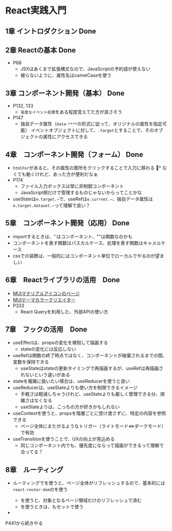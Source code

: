 # React実践入門

## 1章 イントロダクション Done
## 2章 Reactの基本 Done
* P68
    * JSXはあくまで拡張構文なので、JavaScriptの予約語が使えない
    * 被らないように、属性名はcamelCaseを使う
## 3章 コンポーネント開発（基本） Done
* P132, 133
    * `高度なイベント処理`をある程度覚えてた方が良さそう
* P147
    * 独自データ属性（`data-****`の形式に従って、オリジナルの属性を指定可能）
イベントオブジェクトに対して、`.target`とすることで、そのオブジェクトの属性にアクセスできる
## 4章　コンポーネント開発（フォーム） Done
* `htmlFor`があると、その属性の箇所をクリックすることで入力に移れる
    * なくても動くけれど、あった方が便利だなぁ
* P174
    * ファイル入力ボックスは常に非制御コンポーネント
    * JavaScript側だけで管理するものじゃないからってことかな
* useStateは`e.target.~`で、useRefは`e.currnet.~`、独自データ属性は`e.target.dataset.~`って理解で良い？

## 5章　コンポーネント開発（応用） Done
* importするときは、''はコンポーネント、""は関数なのかも
* コンポーネントを表す関数はパスカルケース、処理を表す関数はキャメルケース
* cssでの装飾は、一般的にはコンポーネント単位でローカルでやるのが望ましい

## 6章　Reactライブラリの活用　Done
* [MUIマテリアルアイコンのページ](https://mui.com/material-ui/material-icons/)
* [MUIテーマカラークリエイター](https://bareynol.github.io/mui-theme-creator/)
* P333
    * React Queryを利用した、外部APIの使い方

## 7章　フックの活用　Done
* useEffectは、propsの変化を検知して描画する
    * stateの変化には反応しない
* useRefは関数の終了時点ではなく、コンポーネントが破棄されるまでの間、変数を保持できる
    * useStateはstateの更新タイミングで再描画するが、useRefは再描画されないという違いがある
* stateを複雑に扱いたい場合は、useReducerを使うと良い
* useReducerは、useStateよりも使い方を制限できるイメージ
    * 手軽さは軽減しちゃうけれど、useStateよりも厳しく管理できる分、煩雑さはなくなる
    * useStateよりは、こっちの方が好きかもしれない
* useContextを使うと、propsを階層ごとに受け渡さずに、特定の内容を参照できる
    * ページ全体にまたがるようなトリガー（ライトモード<=>ダークモード）で有効
* useTransitionを使うことで、UXの向上が見込める
    * 同じコンポーネント内でも、優先度にならって描画ができるって理解で合ってる？

## 8章　ルーティング
* ルーティングで<a>を使うと、ページ全体がリフレッシュするので、基本的には`react-router-dom`の<Link>を使う
    * <Link>を使うと、対象となるページ領域だけのリフレッシュで済む
    * <Link>を使うときは、<Outlet>もセットで使う
* 

P441から続きやる